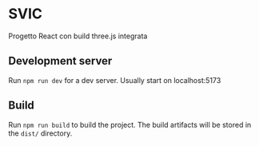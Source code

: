 # SVIC

Progetto React con build three.js integrata

## Development server

Run `npm run dev` for a dev server. Usually start on localhost:5173

## Build

Run `npm run build` to build the project. The build artifacts will be stored in the `dist/` directory.
